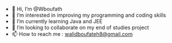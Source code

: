 - 👋 Hi, I’m @Wboufath
- 👀 I’m interested in improving my programming and coding skills 
- 🌱 I’m currently learning Java and JEE
- 💞️ I’m looking to collaborate on my end of studies project 
- 📫 How to reach me : walidboufateh8@gmail.com

<!---
Wboufath/Wboufath is a ✨ special ✨ repository because its `README.md` (this file) appears on your GitHub profile.
You can click the Preview link to take a look at your changes.
--->
